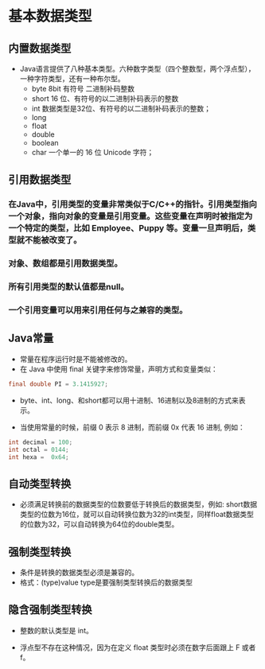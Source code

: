 # 基本数据类型

## 内置数据类型

- Java语言提供了八种基本类型。六种数字类型（四个整数型，两个浮点型），一种字符类型，还有一种布尔型。
  - byte 8bit 有符号 二进制补码整数
  - short 16 位、有符号的以二进制补码表示的整数
  - int 数据类型是32位、有符号的以二进制补码表示的整数；
  - long
  - float
  - double
  - boolean
  - char 一个单一的 16 位 Unicode 字符；

## 引用数据类型

### 在Java中，引用类型的变量非常类似于C/C++的指针。引用类型指向一个对象，指向对象的变量是引用变量。这些变量在声明时被指定为一个特定的类型，比如 Employee、Puppy 等。变量一旦声明后，类型就不能被改变了。
### 对象、数组都是引用数据类型。
### 所有引用类型的默认值都是null。
### 一个引用变量可以用来引用任何与之兼容的类型。

## Java常量

- 常量在程序运行时是不能被修改的。
- 在 Java 中使用 final 关键字来修饰常量，声明方式和变量类似：

```java
final double PI = 3.1415927;
```

- byte、int、long、和short都可以用十进制、16进制以及8进制的方式来表示。

- 当使用常量的时候，前缀 0 表示 8 进制，而前缀 0x 代表 16 进制, 例如：

```java
int decimal = 100;
int octal = 0144;
int hexa =  0x64;
```

## 自动类型转换

- 必须满足转换前的数据类型的位数要低于转换后的数据类型，例如: short数据类型的位数为16位，就可以自动转换位数为32的int类型，同样float数据类型的位数为32，可以自动转换为64位的double类型。

## 强制类型转换
- 条件是转换的数据类型必须是兼容的。
- 格式：(type)value type是要强制类型转换后的数据类型

## 隐含强制类型转换
- 整数的默认类型是 int。

- 浮点型不存在这种情况，因为在定义 float 类型时必须在数字后面跟上 F 或者 f。

